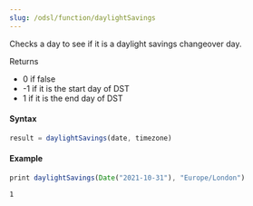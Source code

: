 ```yaml
---
slug: /odsl/function/daylightSavings
---
```

Checks a day to see if it is a daylight savings changeover day.

Returns 
* 0 if false
* -1 if it is the start day of DST
* 1 if it is the end day of DST

#### Syntax
```js
result = daylightSavings(date, timezone)
```
#### Example
```js
print daylightSavings(Date("2021-10-31"), "Europe/London")
```
```
1
```
